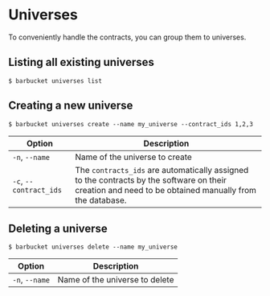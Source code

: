# Universes
To conveniently handle the contracts, you can group them to universes.

## Listing all existing universes
```console
$ barbucket universes list
```

## Creating a new universe
```console
$ barbucket universes create --name my_universe --contract_ids 1,2,3
```
| Option | Description |
| ------ | ----------- |
| `-n`, `--name` | Name of the universe to create |
| `-c`, `--contract_ids` | The ``contracts_ids`` are automatically assigned to the contracts by the software on their creation and need to be obtained manually from the database. |
 
## Deleting a universe
```console
$ barbucket universes delete --name my_universe
```
| Option | Description |
| ------ | ----------- |
| `-n`, `--name` | Name of the universe to delete |
